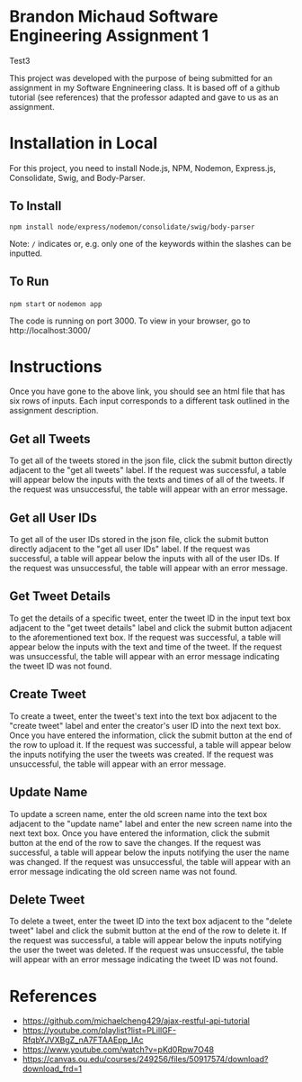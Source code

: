 # Brandon Michaud Software Engineering Assignment 1

Test3

This project was developed with the purpose of being submitted for an assignment in my Software Engnineering class. It is based off of a github tutorial (see references) that the professor adapted and gave to us as an assignment.

# Installation in Local

For this project, you need to install Node.js, NPM, Nodemon, Express.js, Consolidate, Swig, and Body-Parser.

## To Install

`npm install node/express/nodemon/consolidate/swig/body-parser`

Note: `/` indicates or, e.g. only one of the keywords within the slashes can be inputted.

## To Run

`npm start` or `nodemon app`

The code is running on port 3000. To view in your browser, go to http://localhost:3000/

# Instructions

Once you have gone to the above link, you should see an html file that has six rows of inputs. Each input corresponds to a different task outlined in the assignment description.

## Get all Tweets

To get all of the tweets stored in the json file, click the submit button directly adjacent to the "get all tweets" label. If the request was successful, a table will appear below the inputs with the texts and times of all of the tweets. If the request was unsuccessful, the table will appear with an error message.

## Get all User IDs

To get all of the user IDs stored in the json file, click the submit button directly adjacent to the "get all user IDs" label. If the request was successful, a table will appear below the inputs with all of the user IDs. If the request was unsuccessful, the table will appear with an error message.

## Get Tweet Details

To get the details of a specific tweet, enter the tweet ID in the input text box adjacent to the "get tweet details" label and click the submit button adjacent to the aforementioned text box. If the request was successful, a table will appear below the inputs with the text and time of the tweet. If the request was unsuccessful, the table will appear with an error message indicating the tweet ID was not found.

## Create Tweet

To create a tweet, enter the tweet's text into the text box adjacent to the "create tweet" label and enter the creator's user ID into the next text box. Once you have entered the information, click the submit button at the end of the row to upload it. If the request was successful, a table will appear below the inputs notifying the user the tweets was created. If the request was unsuccessful, the table will appear with an error message.

## Update Name

To update a screen name, enter the old screen name into the text box adjacent to the "update name" label and enter the new screen name into the next text box. Once you have entered the information, click the submit button at the end of the row to save the changes. If the request was successful, a table will appear below the inputs notifying the user the name was changed. If the request was unsuccessful, the table will appear with an error message indicating the old screen name was not found.

## Delete Tweet

To delete a tweet, enter the tweet ID into the text box adjacent to the "delete tweet" label and click the submit button at the end of the row to delete it. If the request was successful, a table will appear below the inputs notifying the user the tweet was deleted. If the request was unsuccessful, the table will appear with an error message indicating the tweet ID was not found.

# References

- https://github.com/michaelcheng429/ajax-restful-api-tutorial
- https://youtube.com/playlist?list=PLillGF-RfqbYJVXBgZ_nA7FTAAEpp_IAc
- https://www.youtube.com/watch?v=pKd0Rpw7O48
- https://canvas.ou.edu/courses/249256/files/50917574/download?download_frd=1
